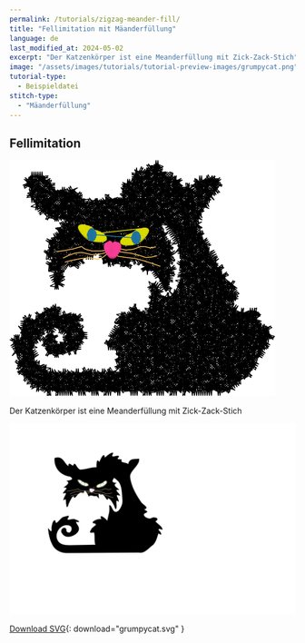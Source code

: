 ```yaml
---
permalink: /tutorials/zigzag-meander-fill/
title: "Fellimitation mit Mäanderfüllung"
language: de
last_modified_at: 2024-05-02
excerpt: "Der Katzenkörper ist eine Meanderfüllung mit Zick-Zack-Stich"
image: "/assets/images/tutorials/tutorial-preview-images/grumpycat.png"
tutorial-type:
  - Beispieldatei
stitch-type:
  - "Mäanderfüllung"
---
```


## Fellimitation

![Preview](/assets/images/tutorials/tutorial-preview-images/grumpycat.png)

Der Katzenkörper ist eine Meanderfüllung mit Zick-Zack-Stich

![SVG](assets/images/tutorials/zigzag-meander-fill/grumpycat.svg)

[Download SVG](/assets/images/tutorials/samples/grumpycat.svg){: download="grumpycat.svg" }
